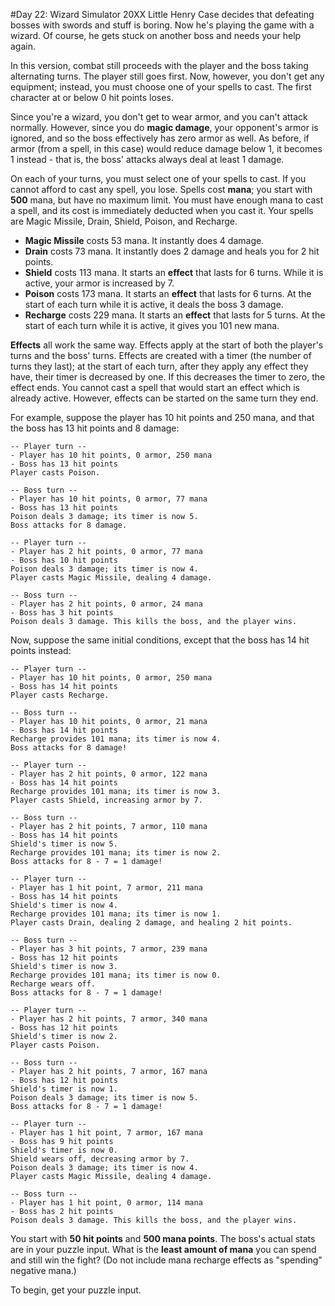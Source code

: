 #Day 22: Wizard Simulator 20XX
Little Henry Case decides that defeating bosses with swords and stuff is boring. Now he's playing the game with a 
wizard. Of course, he gets stuck on another boss and needs your help again.

In this version, combat still proceeds with the player and the boss taking alternating turns. The player still 
goes first. Now, however, you don't get any equipment; instead, you must choose one of your spells to cast. The first 
character at or below 0 hit points loses.

Since you're a wizard, you don't get to wear armor, and you can't attack normally. However, since you do **magic 
damage**, your opponent's armor is ignored, and so the boss effectively has zero armor as well. As before, if armor 
(from a spell, in this case) would reduce damage below 1, it becomes 1 instead - that is, the boss' attacks always 
deal at least 1 damage.

On each of your turns, you must select one of your spells to cast. If you cannot afford to cast any spell, you lose. 
Spells cost **mana**; you start with **500** mana, but have no maximum limit. You must have enough mana to cast a spell, 
and its cost is immediately deducted when you cast it. Your spells are Magic Missile, Drain, Shield, Poison, and 
Recharge.

* **Magic Missile** costs 53 mana. It instantly does 4 damage.
* **Drain** costs 73 mana. It instantly does 2 damage and heals you for 2 hit points.
* **Shield** costs 113 mana. It starts an **effect** that lasts for 6 turns. While it is active, your armor is 
increased by 7.
* **Poison** costs 173 mana. It starts an **effect** that lasts for 6 turns. At the start of each turn while it is 
active, it deals the boss 3 damage.
* **Recharge** costs 229 mana. It starts an **effect** that lasts for 5 turns. At the start of each turn while it is 
active, it gives you 101 new mana.

**Effects** all work the same way. Effects apply at the start of both the player's turns and the boss' turns. Effects are 
created with a timer (the number of turns they last); at the start of each turn, after they apply any effect they 
have, their timer is decreased by one. If this decreases the timer to zero, the effect ends. You cannot cast a 
spell that would start an effect which is already active. However, effects can be started on the same turn they end.

For example, suppose the player has 10 hit points and 250 mana, and that the boss has 13 hit points and 8 damage:
```
-- Player turn --
- Player has 10 hit points, 0 armor, 250 mana
- Boss has 13 hit points
Player casts Poison.

-- Boss turn --
- Player has 10 hit points, 0 armor, 77 mana
- Boss has 13 hit points
Poison deals 3 damage; its timer is now 5.
Boss attacks for 8 damage.

-- Player turn --
- Player has 2 hit points, 0 armor, 77 mana
- Boss has 10 hit points
Poison deals 3 damage; its timer is now 4.
Player casts Magic Missile, dealing 4 damage.

-- Boss turn --
- Player has 2 hit points, 0 armor, 24 mana
- Boss has 3 hit points
Poison deals 3 damage. This kills the boss, and the player wins.
```
Now, suppose the same initial conditions, except that the boss has 14 hit points instead:
```
-- Player turn --
- Player has 10 hit points, 0 armor, 250 mana
- Boss has 14 hit points
Player casts Recharge.

-- Boss turn --
- Player has 10 hit points, 0 armor, 21 mana
- Boss has 14 hit points
Recharge provides 101 mana; its timer is now 4.
Boss attacks for 8 damage!

-- Player turn --
- Player has 2 hit points, 0 armor, 122 mana
- Boss has 14 hit points
Recharge provides 101 mana; its timer is now 3.
Player casts Shield, increasing armor by 7.

-- Boss turn --
- Player has 2 hit points, 7 armor, 110 mana
- Boss has 14 hit points
Shield's timer is now 5.
Recharge provides 101 mana; its timer is now 2.
Boss attacks for 8 - 7 = 1 damage!

-- Player turn --
- Player has 1 hit point, 7 armor, 211 mana
- Boss has 14 hit points
Shield's timer is now 4.
Recharge provides 101 mana; its timer is now 1.
Player casts Drain, dealing 2 damage, and healing 2 hit points.

-- Boss turn --
- Player has 3 hit points, 7 armor, 239 mana
- Boss has 12 hit points
Shield's timer is now 3.
Recharge provides 101 mana; its timer is now 0.
Recharge wears off.
Boss attacks for 8 - 7 = 1 damage!

-- Player turn --
- Player has 2 hit points, 7 armor, 340 mana
- Boss has 12 hit points
Shield's timer is now 2.
Player casts Poison.

-- Boss turn --
- Player has 2 hit points, 7 armor, 167 mana
- Boss has 12 hit points
Shield's timer is now 1.
Poison deals 3 damage; its timer is now 5.
Boss attacks for 8 - 7 = 1 damage!

-- Player turn --
- Player has 1 hit point, 7 armor, 167 mana
- Boss has 9 hit points
Shield's timer is now 0.
Shield wears off, decreasing armor by 7.
Poison deals 3 damage; its timer is now 4.
Player casts Magic Missile, dealing 4 damage.

-- Boss turn --
- Player has 1 hit point, 0 armor, 114 mana
- Boss has 2 hit points
Poison deals 3 damage. This kills the boss, and the player wins.
```
You start with **50 hit points** and **500 mana points**. The boss's actual stats are in your puzzle input. 
What is the **least amount of mana** you can spend and still win the fight? (Do not include mana recharge 
effects as "spending" negative mana.)

To begin, get your puzzle input.